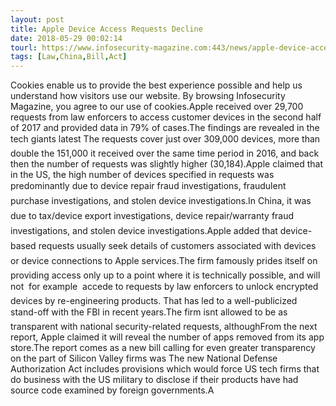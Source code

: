 ```yaml
---
layout: post
title: Apple Device Access Requests Decline
date: 2018-05-29 00:02:14
tourl: https://www.infosecurity-magazine.com:443/news/apple-device-access-requests/
tags: [Law,China,Bill,Act]
---
```

Cookies enable us to provide the best experience possible and help us understand how visitors use our website. By browsing Infosecurity Magazine, you agree to our use of cookies.Apple received over 29,700 requests from law enforcers to access customer devices in the second half of 2017 and provided data in 79% of cases.The findings are revealed in the tech giants latest The requests cover just over 309,000 devices, more than double the 151,000 it received over the same time period in 2016, and back then the number of requests was slightly higher (30,184).Apple claimed that in the US, the high number of devices specified in requests was predominantly due to device repair fraud investigations, fraudulent purchase investigations, and stolen device investigations.In China, it was due to tax/device export investigations, device repair/warranty fraud investigations, and stolen device investigations.Apple added that device-based requests usually seek details of customers associated with devices or device connections to Apple services.The firm famously prides itself on providing access only up to a point where it is technically possible, and will not  for example  accede to requests by law enforcers to unlock encrypted devices by re-engineering products. That has led to a well-publicized stand-off with the FBI in recent years.The firm isnt allowed to be as transparent with national security-related requests, althoughFrom the next report, Apple claimed it will reveal the number of apps removed from its app store.The report comes as a new bill calling for even greater transparency on the part of Silicon Valley firms was The new National Defense Authorization Act includes provisions which would force US tech firms that do business with the US military to disclose if their products have had source code examined by foreign governments.A